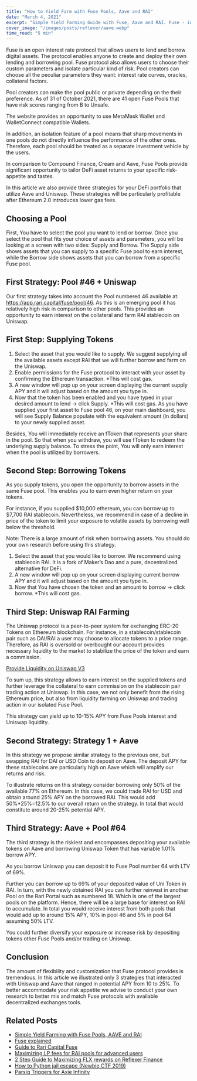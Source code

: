 ```yaml
---
title: "How to Yield Farm with Fuse Pools, Aave and RAI"
date: "March 4, 2021"
excerpt: "Simple Yield Farming Guide with Fuse, Aave and RAI. Fuse - interest rate protocol that allows users to lend and borrow digital assets."
cover_image: "/images/posts/reflexer/aave.webp"
time_read: "5 min"
---
```


Fuse is an open interest rate protocol that allows users to lend and borrow digital assets. The protocol enables anyone to create and deploy their own lending and borrowing pool. Fuse protocol also allows users to choose their custom parameters and isolate particular kind of risk. Pool creators can choose all the peculiar parameters they want: interest rate curves, oracles, collateral factors.

Pool creators can make the pool public or private depending on the their preference. As of 31 of October 2021, there are 41 open Fuse Pools that have risk scores ranging from B to Unsafe.

The website provides an opportunity to use MetaMask Wallet and WalletConnect compatible Wallets.

In addition, an isolation feature of a pool means that sharp movements in one pools do not directly influence the performance of the other ones. Therefore, each pool should be treated as a separate investment vehicle by the users.

In comparison to Compound Finance, Cream and Aave, Fuse Pools provide significant opportunity to tailor DeFi asset returns to your specific risk-appetite and tastes.

In this article we also provide three strategies for your DeFi portfolio that utilize Aave and Uniswap. These strategies will be particularly profitable after Ethereum 2.0 introduces lower gas fees.

## Choosing a Pool

First, You have to select the pool you want to lend or borrow. Once you select the pool that fits your choice of assets and parameters, you will be looking at a screen with two sides: Supply and Borrow. The Supply side shows assets that you can supply to a specific Fuse pool to earn interest, while the Borrow side shows assets that you can borrow from a specific Fuse pool.

## First Strategy: Pool #46 + Uniswap

Our first strategy takes into account the Pool numbered 46 available at: https://app.rari.capital/fuse/pool/46. As this is an emerging pool it has relatively high risk in comparison to other pools. This provides an opportunity to earn interest on the collateral and farm RAI stablecoin on Uniswap.

## First Step: Supplying Tokens

1. Select the asset that you would like to supply. We suggest supplying all the available assets except RAI that we will further borrow and farm on the Uniswap.
2. Enable permissions for the Fuse protocol to interact with your asset by confirming the Ethereum transaction. \*This will cost gas.
3. A new window will pop up on your screen displaying the current supply APY and it will adjust based on the amount you type in.
4. Now that the token has been enabled and you have typed in your desired amount to lend -> click Supply. \*This will cost gas.
   As you have supplied your first asset to Fuse pool 46, on your main dashboard, you will see Supply Balance populate with the equivalent amount (in dollars) to your newly supplied asset.

Besides, You will immediately receive an fToken that represents your share in the pool. So that when you withdraw, you will use fToken to redeem the underlying supply balance. To stress the point, You will only earn interest when the pool is utilized by borrowers.

## Second Step: Borrowing Tokens

As you supply tokens, you open the opportunity to borrow assets in the same Fuse pool. This enables you to earn even higher return on your tokens.

For instance, if you supplied $10,000 ethereum, you can borrow up to $7,700 RAI stablecoin. Nevertheless, we recommend in case of a decline in price of the token to limit your exposure to volatile assets by borrowing well below the threshold.

Note: There is a large amount of risk when borrowing assets. You should do your own research before using this strategy.

1. Select the asset that you would like to borrow. We recommend using stablecoin RAI. It is a fork of Maker’s Dao and a pure, decentralized alternative for DeFi.
2. A new window will pop up on your screen displaying current borrow APY and it will adjust based on the amount you type in.
3. Now that You have chosen the token and an amount to borrow -> click borrow. \*This will cost gas.

## Third Step: Uniswap RAI Farming

The Uniswap protocol is a peer-to-peer system for exchanging ERC-20 Tokens on Ethereum blockchain. For instance, in a stablecoin/stablecoin pair such as DAI/RAI a user may choose to allocate tokens to a price range. Therefore, as RAI is oversold or overbought our account provides necessary liquidity to the market to stabilize the price of the token and earn a commission.

[Provide Liquidity on Uniswap V3](https://help.uniswap.org/en/articles/5391541-provide-liquidity-on-uniswap-v3)

To sum up, this strategy allows to earn interest on the supplied tokens and further leverage the collateral to earn commission on the stablecoin pair trading action at Uniswap. In this case, we not only benefit from the rising Ethereum price, but also from liquidity farming on Uniswap and trading action in our isolated Fuse Pool.

This strategy can yield up to 10-15% APY from Fuse Pools interest and Uniswap liquidity.

## Second Strategy: Strategy 1 + Aave

In this strategy we propose similar strategy to the previous one, but swapping RAI for DAI or USD Coin to deposit on Aave. The deposit APY for these stablecoins are particularly high on Aave which will amplify our returns and risk.

To illustrate returns on this strategy consider borrowing only 50% of the available 77% on Ethereum. In this case, we could trade RAI for USD and obtain around 25% APY on the borrowed RAI. This would add 50%\*25%=12.5% to our overall return on the strategy. In total that would constitute around 20-25% potential APY.

## Third Strategy: Aave + Pool #64

The third strategy is the riskiest and encompasses depositing your available tokens on Aave and borrowing Uniswap Token that has variable 1.01% borrow APY.

As you borrow Uniswap you can deposit it to Fuse Pool number 64 with LTV of 69%.

Further you can borrow up to 69% of your deposited value of Uni Token in RAI. In turn, with the newly obtained RAI you can further reinvest in another Pool on the Rari Portal such as numbered 18. Which is one of the largest pools on the platform. Hence, there will be a large base for interest on RAI to accumulate. In total you would receive interest from both pools that would add up to around 15% APY, 10% in pool 46 and 5% in pool 64 assuming 50% LTV.

You could further diversify your exposure or increase risk by depositing tokens other Fuse Pools and/or trading on Uniswap.

## Conclusion

The amount of flexibility and customization that Fuse protocol provides is tremendous. In this article we illustrated only 3 strategies that interacted with Uniswap and Aave that ranged in potential APY from 10 to 25%. To better accommodate your risk appetite we advise to conduct your own research to better mix and match Fuse protocols with available decentralized exchanges tools.

## Related Posts

- [Simple Yield Farming with Fuse Pools, AAVE and RAI](https://dspyt.com/simple-yield-farming-with-fuse-pools-aave-and-rai)
- [Fuse explained](https://medium.com/rari-capital/fuse-explained-3ef2e0747953)
- [Guide to Rari Capital Fuse](https://medium.com/stakingbits/guide-to-rari-capital-fuse-permissionless-money-markets-2632a2a72929)
- [Maximizing LP fees for RAI pools for advanced users](https://dspyt.com/maximizing-lp-fees-for-rai-pools-for-advanced-users)
- [2 Step Guide to Maximizing FLX rewards on Reflexer Finance](https://dspyt.com/2-step-guide-to-maximizing-flx-rewards)
- [How to Python jail escape (Newbie CTF 2019)](https://dspyt.com/how-to-python-jail-escape-newbie-ctf-2019)
- [Parsiq Triggers for Axie Infinity](https://dspyt.com/blockchain-insights-with-parsiq-triggers-for-axie-infinity)
